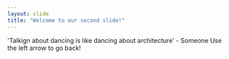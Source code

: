```yaml
---
layout: slide
title: "Welcome to our second slide!"
---
```

'Talkign about dancing is like dancing about architecture' - Someone
Use the left arrow to go back!
